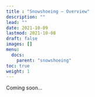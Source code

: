 ```yaml
---
title : "Snowshoeing — Overview"
description: ""
lead: ""
date: 2021-10-09
lastmod: 2021-10-08
draft: false
images: []
menu:
  docs:
    parent: "snowshoeing"
toc: true
weight: 1
---
```


<link href="../../../style.css" rel="stylesheet"></link>

Coming soon...
